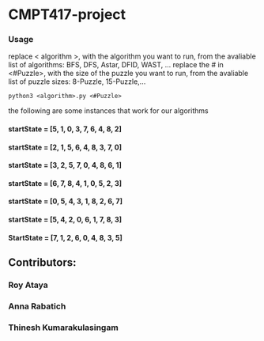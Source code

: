 # CMPT417-project

### Usage
replace < algorithm >, with the algorithm you want to run, from the avaliable list of algorithms:
BFS, DFS, Astar, DFID, WAST, ...
replace the # in <#Puzzle>, with the size of the puzzle you want to run, from the avaliable list of puzzle sizes:
8-Puzzle, 15-Puzzle,...
```
python3 <algorithm>.py <#Puzzle>
```

the following are some instances that work for our algorithms 
#### startState = [5, 1, 0, 3, 7, 6, 4, 8, 2] 
#### startState = [2, 1, 5, 6, 4, 8, 3, 7, 0]
#### startState = [3, 2, 5, 7, 0, 4, 8, 6, 1]
#### startState = [6, 7, 8, 4, 1, 0, 5, 2, 3]
#### startState = [0, 5, 4, 3, 1, 8, 2, 6, 7]
#### startState = [5, 4, 2, 0, 6, 1, 7, 8, 3]
#### StartState = [7, 1, 2, 6, 0, 4, 8, 3, 5]





## Contributors:
### Roy Ataya
### Anna Rabatich
### Thinesh Kumarakulasingam
